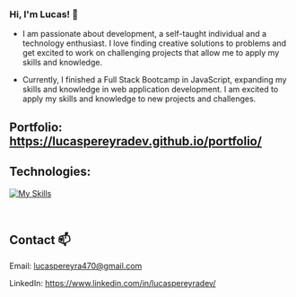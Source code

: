 ### Hi, I'm Lucas! 🙂

- I am passionate about development, a self-taught individual and a technology enthusiast. I love finding creative solutions to problems and get excited to work on challenging projects that allow me to apply my skills and knowledge.

- Currently, I finished a Full Stack Bootcamp in JavaScript, expanding my skills and knowledge in web application development. I am excited to apply my skills and knowledge to new projects and challenges.
## Portfolio: https://lucaspereyradev.github.io/portfolio/

## Technologies:

[![My Skills](https://skillicons.dev/icons?i=react,js,html,css,sass,tailwind,bootstrap,nodejs,express,mysql,postman,git,github)](https://skillicons.dev)

<br />

## Contact 📫
 
 Email: lucaspereyra470@gmail.com 
 
 LinkedIn: https://www.linkedin.com/in/lucaspereyradev/

